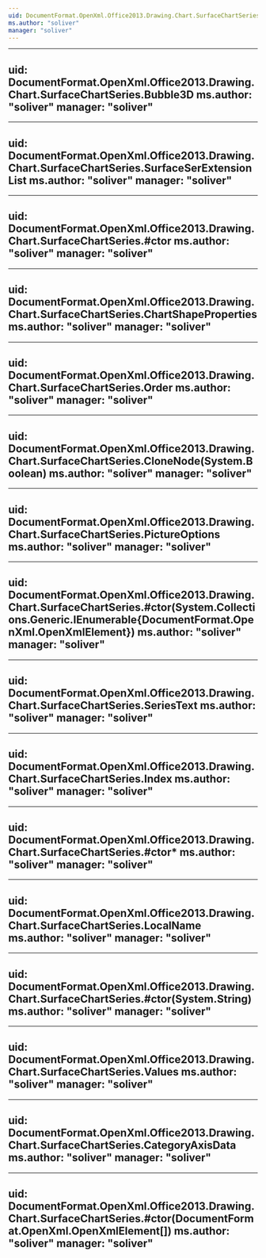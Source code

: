 ```yaml
---
uid: DocumentFormat.OpenXml.Office2013.Drawing.Chart.SurfaceChartSeries
ms.author: "soliver"
manager: "soliver"
---
```


---
uid: DocumentFormat.OpenXml.Office2013.Drawing.Chart.SurfaceChartSeries.Bubble3D
ms.author: "soliver"
manager: "soliver"
---

---
uid: DocumentFormat.OpenXml.Office2013.Drawing.Chart.SurfaceChartSeries.SurfaceSerExtensionList
ms.author: "soliver"
manager: "soliver"
---

---
uid: DocumentFormat.OpenXml.Office2013.Drawing.Chart.SurfaceChartSeries.#ctor
ms.author: "soliver"
manager: "soliver"
---

---
uid: DocumentFormat.OpenXml.Office2013.Drawing.Chart.SurfaceChartSeries.ChartShapeProperties
ms.author: "soliver"
manager: "soliver"
---

---
uid: DocumentFormat.OpenXml.Office2013.Drawing.Chart.SurfaceChartSeries.Order
ms.author: "soliver"
manager: "soliver"
---

---
uid: DocumentFormat.OpenXml.Office2013.Drawing.Chart.SurfaceChartSeries.CloneNode(System.Boolean)
ms.author: "soliver"
manager: "soliver"
---

---
uid: DocumentFormat.OpenXml.Office2013.Drawing.Chart.SurfaceChartSeries.PictureOptions
ms.author: "soliver"
manager: "soliver"
---

---
uid: DocumentFormat.OpenXml.Office2013.Drawing.Chart.SurfaceChartSeries.#ctor(System.Collections.Generic.IEnumerable{DocumentFormat.OpenXml.OpenXmlElement})
ms.author: "soliver"
manager: "soliver"
---

---
uid: DocumentFormat.OpenXml.Office2013.Drawing.Chart.SurfaceChartSeries.SeriesText
ms.author: "soliver"
manager: "soliver"
---

---
uid: DocumentFormat.OpenXml.Office2013.Drawing.Chart.SurfaceChartSeries.Index
ms.author: "soliver"
manager: "soliver"
---

---
uid: DocumentFormat.OpenXml.Office2013.Drawing.Chart.SurfaceChartSeries.#ctor*
ms.author: "soliver"
manager: "soliver"
---

---
uid: DocumentFormat.OpenXml.Office2013.Drawing.Chart.SurfaceChartSeries.LocalName
ms.author: "soliver"
manager: "soliver"
---

---
uid: DocumentFormat.OpenXml.Office2013.Drawing.Chart.SurfaceChartSeries.#ctor(System.String)
ms.author: "soliver"
manager: "soliver"
---

---
uid: DocumentFormat.OpenXml.Office2013.Drawing.Chart.SurfaceChartSeries.Values
ms.author: "soliver"
manager: "soliver"
---

---
uid: DocumentFormat.OpenXml.Office2013.Drawing.Chart.SurfaceChartSeries.CategoryAxisData
ms.author: "soliver"
manager: "soliver"
---

---
uid: DocumentFormat.OpenXml.Office2013.Drawing.Chart.SurfaceChartSeries.#ctor(DocumentFormat.OpenXml.OpenXmlElement[])
ms.author: "soliver"
manager: "soliver"
---
